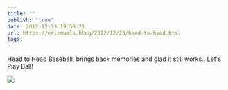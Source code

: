 ```yaml
---
title: ""
publish: "true"
date: 2012-12-23 19:50:21
url: https://ericmwalk.blog/2012/12/23/head-to-head.html
tags: 
---
```


Head to Head Baseball, brings back memories and glad it still works.. Let's Play Ball!

![](https://ericmwalk.blog/uploads/2022/0f2cd04c0d.jpg)